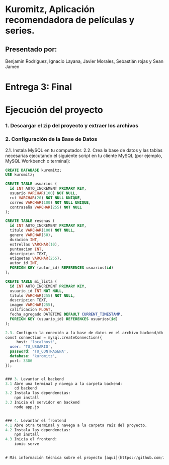 # Kuromitz, Aplicación recomendadora de películas y series.

## Presentado por:

Benjamin Rodriguez, Ignacio Layana, Javier Morales, Sebastián rojas y Sean Jamen

# Entrega 3: Final

# Ejecución del proyecto

### 1. Descargar el zip del proyecto y extraer los archivos

### 2. Configuración de la Base de Datos

2.1. Instala MySQL en tu computador.
2.2. Crea la base de datos y las tablas necesarias ejecutando el siguiente script en tu cliente MySQL (por ejemplo, MySQL Workbench o terminal):

```sql
CREATE DATABASE kuromitz;
USE kuromitz;

CREATE TABLE usuarios (
  id INT AUTO_INCREMENT PRIMARY KEY,
  usuario VARCHAR(100) NOT NULL,
  rut VARCHAR(20) NOT NULL UNIQUE,
  correo VARCHAR(100) NOT NULL UNIQUE,
  contraseña VARCHAR(255) NOT NULL
);

CREATE TABLE resenas (
  id INT AUTO_INCREMENT PRIMARY KEY,
  titulo VARCHAR(100) NOT NULL,
  genero VARCHAR(50),
  duracion INT,
  estrellas VARCHAR(10),
  puntuacion INT,
  descripcion TEXT,
  etiquetas VARCHAR(255),
  autor_id INT,
  FOREIGN KEY (autor_id) REFERENCES usuarios(id)
);

CREATE TABLE mi_lista (
  id INT AUTO_INCREMENT PRIMARY KEY,
  usuario_id INT NOT NULL,
  titulo VARCHAR(255) NOT NULL,
  descripcion TEXT,
  imagen VARCHAR(255),
  calificacion FLOAT,
  fecha_agregado DATETIME DEFAULT CURRENT_TIMESTAMP,
  FOREIGN KEY (usuario_id) REFERENCES usuarios(id)
);

2.3. Configura la conexión a la base de datos en el archivo backend/db.js:
const connection = mysql.createConnection({
     host: 'localhost',
  user: 'TU_USUARIO',
  password: 'TU_CONTRASENA',
  database: 'kuromitz',
  port: 3306
});


### 3. Levantar el backend
3.1 Abre una terminal y navega a la carpeta backend:
    cd backend
3.2 Instala las dependencias:
    npm install
3.3 Inicia el servidor en backend
    node app.js


### 4. Levantar el frontend
4.1 Abre otra terminal y navega a la carpeta raíz del proyecto.
4.2 Instala las dependencias:
    npm install
4.3 Inicia el frontend:
    ionic serve
    

# Más información técnica sobre el proyecto [aquí](https://github.com/Jembaminyeye/Kuromitz2/blob/master/readme.md)